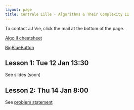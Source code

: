 ```yaml
---
layout: page
title: Centrale Lille - Algorithms & Their Complexity II
---
```


To contact JJ Vie, click the mail at the bottom of the page.

[Algo II cheatsheet](https://docs.google.com/document/d/1U22FCZv8rFn-iP1cXCbg2VrALLULCl8eOo9klBgZoxE/edit#heading=h.3j90luv4za2g)

[BigBlueButton](https://mathconf.univ-lille.fr/b/jil-xj9-493)

## Lesson 1: Tue 12 Jan 13:30

See slides (soon)

## Lesson 2: Thu 14 Jan 8:00

See [problem statement](tp2/)
